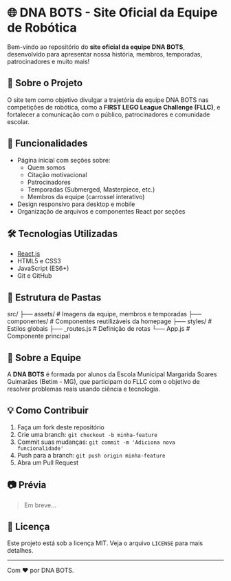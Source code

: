 # 🌐 DNA BOTS - Site Oficial da Equipe de Robótica

Bem-vindo ao repositório do **site oficial da equipe DNA BOTS**, desenvolvido para apresentar nossa história, membros, temporadas, patrocinadores e muito mais!

## 🚀 Sobre o Projeto

O site tem como objetivo divulgar a trajetória da equipe DNA BOTS nas competições de robótica, como a **FIRST LEGO League Challenge (FLLC)**, e fortalecer a comunicação com o público, patrocinadores e comunidade escolar.

## 🧠 Funcionalidades

- Página inicial com seções sobre:
  - Quem somos
  - Citação motivacional
  - Patrocinadores
  - Temporadas (Submerged, Masterpiece, etc.)
  - Membros da equipe (carrossel interativo)
- Design responsivo para desktop e mobile
- Organização de arquivos e componentes React por seções

## 🛠️ Tecnologias Utilizadas

- [React.js](https://reactjs.org/)
- HTML5 e CSS3
- JavaScript (ES6+)
- Git e GitHub

## 📁 Estrutura de Pastas

src/
├── assets/              # Imagens da equipe, membros e temporadas
├── componentes/         # Componentes reutilizáveis da homepage
├── styles/              # Estilos globais
├── _routes.js           # Definição de rotas
└── App.js               # Componente principal


## 👥 Sobre a Equipe

A **DNA BOTS** é formada por alunos da Escola Municipal Margarida Soares Guimarães (Betim - MG), que participam do FLLC com o objetivo de resolver problemas reais usando ciência e tecnologia.

## 💡 Como Contribuir

1. Faça um fork deste repositório
2. Crie uma branch: `git checkout -b minha-feature`
3. Commit suas mudanças: `git commit -m 'Adiciona nova funcionalidade'`
4. Push para a branch: `git push origin minha-feature`
5. Abra um Pull Request

## 📷 Prévia

> Em breve...

## 📝 Licença

Este projeto está sob a licença MIT. Veja o arquivo `LICENSE` para mais detalhes.

---

Com ❤️ por DNA BOTS.
